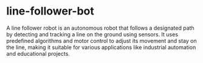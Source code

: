 # line-follower-bot
 A line follower robot is an autonomous robot that follows a designated path by detecting and tracking a line on the ground using sensors. It uses predefined algorithms and motor control to adjust its movement and stay on the line, making it suitable for various applications like industrial automation and educational projects.
